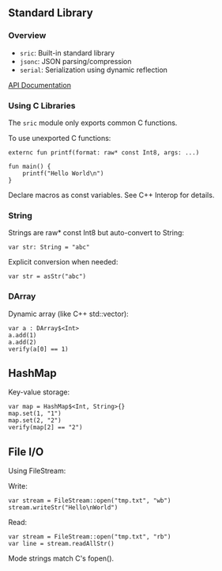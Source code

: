 ## Standard Library

### Overview
- `sric`: Built-in standard library  
- `jsonc`: JSON parsing/compression  
- `serial`: Serialization using dynamic reflection  

[API Documentation](/apidoc.html)  

### Using C Libraries  
The `sric` module only exports common C functions.  

To use unexported C functions:  
```sric
externc fun printf(format: raw* const Int8, args: ...)

fun main() {
    printf("Hello World\n")
}
```
Declare macros as const variables. See C++ Interop for details.

### String
Strings are raw* const Int8 but auto-convert to String:

```sric
var str: String = "abc"
```
Explicit conversion when needed:

```sric
var str = asStr("abc")
```
### DArray
Dynamic array (like C++ std::vector):

```sric
var a : DArray$<Int>
a.add(1)
a.add(2)
verify(a[0] == 1)
```
## HashMap
Key-value storage:

```sric
var map = HashMap$<Int, String>{}
map.set(1, "1")
map.set(2, "2")
verify(map[2] == "2")
```
## File I/O
Using FileStream:

Write:
```sric
var stream = FileStream::open("tmp.txt", "wb")
stream.writeStr("Hello\nWorld")
```
Read:

```sric
var stream = FileStream::open("tmp.txt", "rb")
var line = stream.readAllStr()
```
Mode strings match C's fopen().
